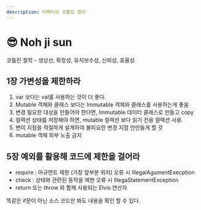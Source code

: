 ```yaml
---
description: 이펙티브 코틀린 정리
---
```


# 😎 Noh ji sun



코틀린 철학 - 생상선, 확장성, 유지보수성, 신뢰성, 효율성



## 1장 가변성을 제한하라



1. var 보다는 val를 사용하는 것이 더 좋다.
2. Mutable 객체와 클래스 보다는 Immutable 객체와 클래스를 사용하는게 좋음
3. 변경 필요한 대상을 만들어야 한다면, Immutable 데이터 클래스로 만들고 copy
4. 컬렉션 상태를 저장해야 하면, mutable 컬렉션 보다 읽기 전용 컬랙션 사용.
5. 변이 지점을 적절하게 설계하여 불피요한 변경 지점 안만들게 할 것
6. mutable 객체 외부 노출 금지



## 5장 예외를 활용해 코드에 제한을 걸어라

* require : 아규먼트 제한 (가장 앞부분 위치) 오류 시 IllegalAgumentExecption
* check : 상태와 관련된 동작을 제한 오류 시 IllegaStatementException
* return 또는 throw 와 함께 사용되는 Elvis 연산자



똑같은 if문이 아닌 소스 코드만 봐도 내용을 확인 할 수 있다.

&#x20;

